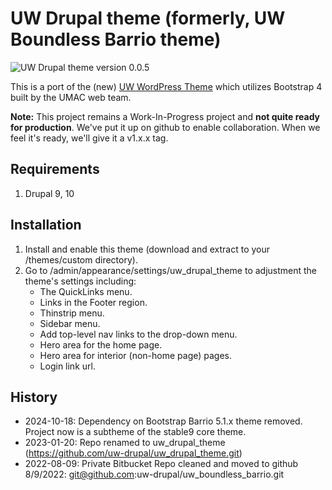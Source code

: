 # UW Drupal theme (formerly, UW Boundless Barrio theme)

![UW Drupal theme version 0.0.5](https://img.shields.io/static/v1?label=version&message=v0.0.5&color=green)

This is a port of the (new) [UW WordPress Theme](https://github.com/uweb/uw_wp_theme) which utilizes Bootstrap 4 built by the UMAC web team.

**Note:** This project remains a Work-In-Progress project and **not quite ready
for production**. We've put it up on github to enable collaboration. When we
feel it's ready, we'll give it a v1.x.x tag.

## Requirements

1. Drupal 9, 10

## Installation

1. Install and enable this theme (download and extract to your /themes/custom
directory).
2. Go to /admin/appearance/settings/uw_drupal_theme to adjustment the theme's settings including:
    * The QuickLinks menu.
    * Links in the Footer region.
    * Thinstrip menu.
    * Sidebar menu.
    * Add top-level nav links to the drop-down menu.
    * Hero area for the home page.
    * Hero area for interior (non-home page) pages.
    * Login link url. 

## History

- 2024-10-18: Dependency on Bootstrap Barrio 5.1.x theme removed. Project now is a subtheme of the stable9 core theme.
- 2023-01-20: Repo renamed to uw_drupal_theme
(https://github.com/uw-drupal/uw_drupal_theme.git)
- 2022-08-09: Private Bitbucket Repo cleaned and moved to github
8/9/2022: git@github.com:uw-drupal/uw_boundless_barrio.git


